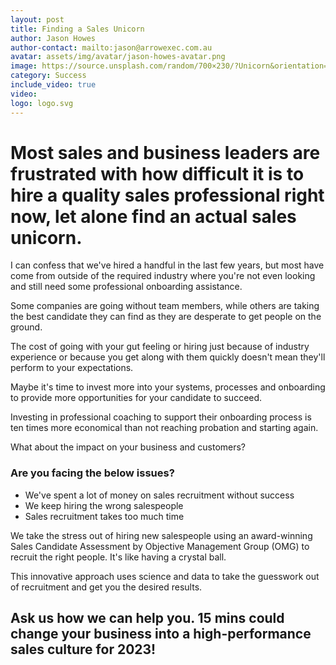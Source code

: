 ```yaml
---
layout: post
title: Finding a Sales Unicorn
author: Jason Howes
author-contact: mailto:jason@arrowexec.com.au
avatar: assets/img/avatar/jason-howes-avatar.png
image: https://source.unsplash.com/random/700×230/?Unicorn&orientation=landscape
category: Success
include_video: true
video:
logo: logo.svg
---
```


# Most sales and business leaders are frustrated with how difficult it is to hire a quality sales professional right now, let alone find an actual sales unicorn.

I can confess that we've hired a handful in the last few years, but most have come from outside of the required industry where you're not even looking and still need some professional onboarding assistance.

Some companies are going without team members, while others are taking the best candidate they can find as they are desperate to get people on the ground.

The cost of going with your gut feeling or hiring just because of industry experience or because you get along with them quickly doesn't mean they'll perform to your expectations.

Maybe it's time to invest more into your systems, processes and onboarding to provide more opportunities for your candidate to succeed.

Investing in professional coaching to support their onboarding process is ten times more economical than not reaching probation and starting again.

What about the impact on your business and customers?

### Are you facing the below issues?

- We've spent a lot of money on sales recruitment without success
- We keep hiring the wrong salespeople
- Sales recruitment takes too much time

We take the stress out of hiring new salespeople using an award-winning Sales Candidate Assessment by Objective Management Group (OMG) to recruit the right people. It's like having a crystal ball.
 
This innovative approach uses science and data to take the guesswork out of recruitment and get you the desired results.

## Ask us how we can help you. 15 mins could change your business into a high-performance sales culture for 2023!
